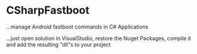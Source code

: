 # CSharpFastboot
 ...manage Android fastboot commands in C# Applications

 ...just open solution in VisualStudio, restore the Nuget Packages, compile it and add the resulting "dll"s to your project
